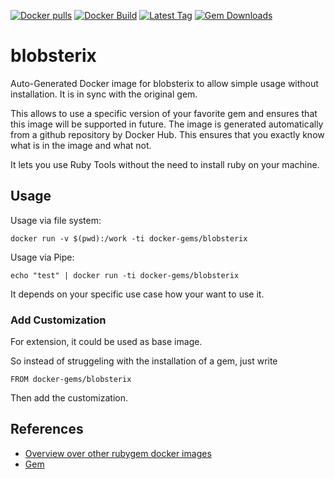 [![Docker pulls](https://img.shields.io/docker/pulls/rubygem/blobsterix.svg)](https://hub.docker.com/r/rubygem/blobsterix/)
[![Docker Build](https://img.shields.io/docker/automated/rubygem/blobsterix.svg)](https://hub.docker.com/r/rubygem/blobsterix/)
[![Latest Tag](https://img.shields.io/github/tag/docker-rubygem/blobsterix.svg)](https://hub.docker.com/r/rubygem/blobsterix/)
[![Gem Downloads](https://img.shields.io/gem/dt/blobsterix.svg)](https://rubygems.org/gems/blobsterix/)
# blobsterix

Auto-Generated Docker image for blobsterix to allow simple usage without installation.
It is in sync with the original gem.

This allows to use a specific version of your favorite gem and ensures that this image will be supported in future.
The image is generated automatically from a github repository by Docker Hub.
This ensures that you exactly know what is in the image and what not.

It lets you use Ruby Tools without the need to install ruby on your machine.

## Usage

Usage via file system:

`docker run -v $(pwd):/work -ti docker-gems/blobsterix`

Usage via Pipe:

`echo "test" | docker run -ti docker-gems/blobsterix`

It depends on your specific use case how your want to use it.

### Add Customization

For extension, it could be used as base image.

So instead of struggeling with the installation of a gem, just write

`FROM docker-gems/blobsterix`

Then add the customization.

## References

 - [Overview over other rubygem docker images](https://github.com/thinkbot/docker-rubygem)
 - [Gem](https://rubygems.org/gems/blobsterix/)
